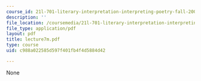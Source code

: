 ```yaml
---
course_id: 21l-701-literary-interpretation-interpreting-poetry-fall-2003
description: ''
file_location: /coursemedia/21l-701-literary-interpretation-interpreting-poetry-fall-2003/c988a022585d597f401fb4f4d5884d42_lecture7m.pdf
file_type: application/pdf
layout: pdf
title: lecture7m.pdf
type: course
uid: c988a022585d597f401fb4f4d5884d42

---
```

None